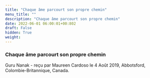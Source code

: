 ```yaml
---
title: "Chaque âme parcourt son propre chemin"
menu_title: ""
description: "Chaque âme parcourt son propre chemin"
date: 2022-06-01 06:00:01+00:802
draft: False
hidden: True
weight:
---
```

### Chaque âme parcourt son propre chemin

Guru Nanak - reçu par Maureen Cardoso le 4 Août 2019, Abbotsford, Colombie-Britannique, Canada.



